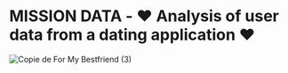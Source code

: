# MISSION DATA - ❤️ Analysis of user data from a dating application ❤️

![Copie de For My Bestfriend (3)](https://github.com/user-attachments/assets/20485349-6028-4254-aa30-b95558ade7d0)

